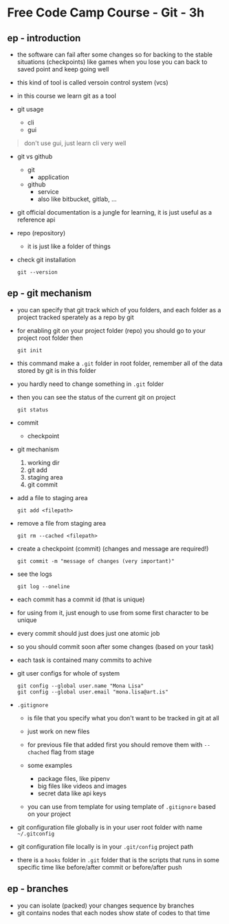 # Free Code Camp Course - Git - 3h

## ep - introduction

- the software can fail after some changes so
for backing to the stable situations (checkpoints)
like games when you lose you can back to saved point
and keep going well
- this kind of tool is called versoin control system (vcs)
- in this course we learn git as a tool

- git usage
  - cli
  - gui

> don't use gui, just learn cli very well

- git vs github
  - git
    - application
  - github
    - service
    - also like bitbucket, gitlab, ...

- git official documentation is a jungle for learning,
it is just useful as a reference api

- repo (repository)
  - it is just like a folder of things

- check git installation

    ```shell
    git --version
    ```

## ep - git mechanism

- you can specify that git track which of you folders,
and each folder as a project tracked sperately as a repo by git

- for enabling git on your project folder (repo) you should go to
your project root folder then

    ```shell
    git init
    ```

- this command make a `.git` folder in root folder,
remember all of the data stored by git is in this folder

- you hardly need to change something in `.git` folder

- then you can see the status of the current git on project

    ```shell
    git status
    ```

- commit
  - checkpoint

- git mechanism  
    1. working dir
    2. git add
    3. staging area
    4. git commit

- add a file to staging area

    ```shell
    git add <filepath>
    ```

- remove a file from staging area

    ```shell
    git rm --cached <filepath>
    ```

- create a checkpoint (commit) (changes and message are required!)

    ```shell
    git commit -m "message of changes (very important)"
    ```

- see the logs

    ```shell
    git log --oneline
    ```

- each commit has a commit id (that is unique)
- for using from it, just enough to use from some first character to be unique

- every commit should just does just one atomic job
- so you should commit soon after some changes (based on your task)
- each task is contained many commits to achive

- git user configs for whole of system

    ```shell
    git config --global user.name "Mona Lisa"
    git config --global user.email "mona.lisa@art.is"
    ```

- `.gitignore`
  - is file that you specify what you don't want to be
    tracked in git at all
  - just work on new files
  - for previous file that added first you should remove them with
  `--chached` flag from stage

  - some examples
    - package files, like pipenv
    - big files like videos and images
    - secret data like api keys

  - you can use from template for using template of `.gitignore`
  based on your project

- git configuration file globally is in your user root folder with name `~/.gitconfig`
- git configuration file locally is in your `.git/config` project path

- there is a `hooks` folder in `.git` folder that is the scripts
that runs in some specific time like before/after commit or before/after push

## ep - branches

- you can isolate (packed) your changes sequence by branches
- git contains nodes that each nodes show state of codes to that time
